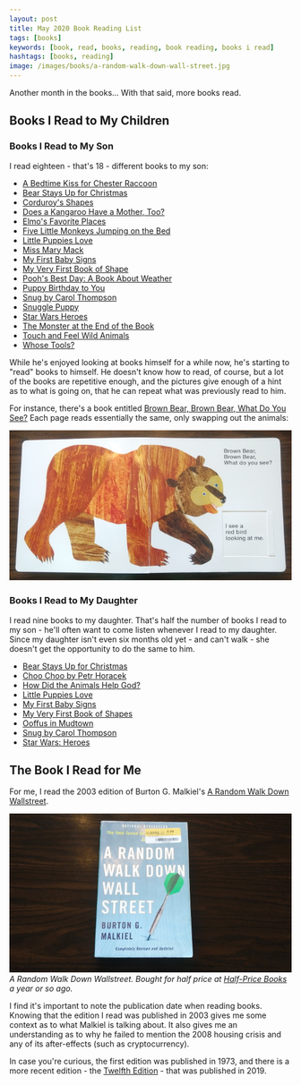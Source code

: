 ```yaml
---
layout: post
title: May 2020 Book Reading List
tags: [books]
keywords: [book, read, books, reading, book reading, books i read]
hashtags: [books, reading]
image: /images/books/a-random-walk-down-wall-street.jpg
---
```


Another month in the books... With that said, more books read.

## Books I Read to My Children

### Books I Read to My Son

I read eighteen - that's 18 - different books to my son:

* [A Bedtime Kiss for Chester Raccoon](https://affiliates.abebooks.com/c/2462910/77416/2029?u=https://www.abebooks.com/products/isbn/9781933718521/30619717079)
* [Bear Stays Up for Christmas](https://affiliates.abebooks.com/c/2462910/77416/2029?u=https://www.abebooks.com/products/isbn/9780439682664/30524425911)
* [Corduroy's Shapes](https://affiliates.abebooks.com/c/2462910/77416/2029?u=https://www.abebooks.com/products/isbn/9780451472502/30087129462)
* [Does a Kangaroo Have a Mother, Too?](https://affiliates.abebooks.com/c/2462910/77416/2029?u=https://www.abebooks.com/products/isbn/9780439260275/22547776704)
* [Elmo's Favorite Places](https://affiliates.abebooks.com/c/2462910/77416/2029?u=https://www.abebooks.com/products/isbn/9780794413576/30585363366)
* [Five Little Monkeys Jumping on the Bed](https://affiliates.abebooks.com/c/2462910/77416/2029?u=https://www.abebooks.com/products/isbn/9780395557013/22639883265)
* [Little Puppies Love](https://affiliates.abebooks.com/c/2462910/77416/2029?u=https://www.abebooks.com/products/isbn/9781615244218/30318011111)
* [Miss Mary Mack](https://affiliates.abebooks.com/c/2462910/77416/2029?u=https://www.abebooks.com/products/isbn/9780316076142/30597698685)
* [My First Baby Signs](https://affiliates.abebooks.com/c/2462910/77416/2029?u=https://www.abebooks.com/products/isbn/9780060090746/30613302105)
* [My Very First Book of Shape](https://affiliates.abebooks.com/c/2462910/77416/2029?u=https://www.abebooks.com/products/isbn/9781908849564/30289863572)
* [Pooh's Best Day: A Book About Weather](https://affiliates.abebooks.com/c/2462910/77416/2029?u=https://www.abebooks.com/products/isbn/9789999030168/22638493100)
* [Puppy Birthday to You](https://affiliates.abebooks.com/c/2462910/77416/2029?u=https://www.abebooks.com/products/isbn/9780553522778/30465702583)
* [Snug by Carol Thompson](https://affiliates.abebooks.com/c/2462910/77416/2029?u=https://www.abebooks.com/products/isbn/9781846435140/30470781340)
* [Snuggle Puppy](https://affiliates.abebooks.com/c/2462910/77416/2029?u=https://www.abebooks.com/products/isbn/9780761130673/30606931165)
* [Star Wars Heroes](https://affiliates.abebooks.com/c/2462910/77416/2029?u=https://www.abebooks.com/products/isbn/9780545169691/30509623377)
* [The Monster at the End of the Book](https://affiliates.abebooks.com/c/2462910/77416/2029?u=https://www.abebooks.com/products/isbn/9780307010858/30642120741)
* [Touch and Feel Wild Animals](https://affiliates.abebooks.com/c/2462910/77416/2029?u=https://www.abebooks.com/products/isbn/9780789429186/22827686426)
* [Whose Tools?](https://affiliates.abebooks.com/c/2462910/77416/2029?u=https://www.abebooks.com/products/isbn/9781419714313/30072996175)

While he's enjoyed looking at books himself for a while now, he's starting to "read" books to himself. He doesn't know how to read, of course, but a lot of the books are repetitive enough, and the pictures give enough of a hint as to what is going on, that he can repeat what was previously read to him.

For instance, there's a book entitled [Brown Bear, Brown Bear, What Do You See?](https://www.amazon.com/brown-bear-what-do-you-see/dp/B005GNJ7YQ/?tag=hendrixjoseph-20) Each page reads essentially the same, only swapping out the animals:

![Brown Bear, Brown Bear, What Do You See?](/images/books/brown-bear-page-one.jpg)

### Books I Read to My Daughter

I read nine books to my daughter. That's half the number of books I read to my son - he'll often want to come listen whenever I read to my daughter. Since my daughter isn't even six months old yet - and can't walk - she doesn't get the opportunity to do the same to him.

* [Bear Stays Up for Christmas](https://affiliates.abebooks.com/c/2462910/77416/2029?u=https://www.abebooks.com/products/isbn/9780439682664/30524425911)
* [Choo Choo by Petr Horacek](https://affiliates.abebooks.com/c/2462910/77416/2029?u=https://www.abebooks.com/products/isbn/9780763634773/30276154704)
* [How Did the Animals Help God?](https://affiliates.abebooks.com/c/2462910/77416/2029?u=https://www.abebooks.com/products/isbn/9781594730443/30352392402)
* [Little Puppies Love](https://affiliates.abebooks.com/c/2462910/77416/2029?u=https://www.abebooks.com/products/isbn/9781615244218/30318011111)
* [My First Baby Signs](https://affiliates.abebooks.com/c/2462910/77416/2029?u=https://www.abebooks.com/products/isbn/9780060090746/30613302105)
* [My Very First Book of Shapes](https://affiliates.abebooks.com/c/2462910/77416/2029?u=https://www.abebooks.com/products/isbn/9781908849564/30289863572)
* [Ooffus in Mudtown](https://www.facebook.com/pg/Ooffus-in-Mudtown-125565197522874/)
* [Snug by Carol Thompson](https://affiliates.abebooks.com/c/2462910/77416/2029?u=https://www.abebooks.com/products/isbn/9781846435140/30470781340)
* [Star Wars: Heroes](https://affiliates.abebooks.com/c/2462910/77416/2029?u=https://www.abebooks.com/products/isbn/9780545169691/30509623377)

## The Book I Read for Me

For me, I read the 2003 edition of Burton G. Malkiel's [A Random Walk Down Wallstreet](https://www.amazon.com/Random-Walk-Down-Wall-Street/dp/0393325350/?tag=hendrixjoseph-20).

![A Random Walk Down Wallstreet](/images/books/a-random-walk-down-wall-street.jpg)
*A Random Walk Down Wallstreet. Bought for half price at [Half-Price Books](https://www.hpb.com/) a year or so ago.*

I find it's important to note the publication date when reading books. Knowing that the edition I read was published in 2003 gives me some context as to what Malkiel is talking about. It also gives me an understanding as to why he failed to mention the 2008 housing crisis and any of its after-effects (such as cryptocurrency).

In case you're curious, the first edition was published in 1973, and there is a more recent edition - the [Twelfth Edition](https://www.amazon.com/Random-Walk-Down-Wall-Street-Twelfth-Edition/dp/1324002182/?tag=hendrixjoseph-20) - that was published in 2019.